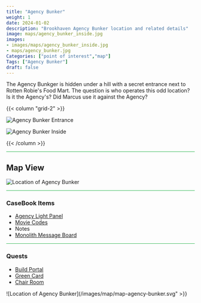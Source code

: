 ```yaml
---
title: "Agency Bunker"
weight: 1
date: 2024-01-02
description: "Brookhaven Agency Bunker location and related details"
image: maps/agency_bunker_inside.jpg
images:
- images/maps/agency_bunker_inside.jpg
- maps/agency_bunker.jpg
Categories: ["point of interest","map"]
Tags: ["Agency Bunker"]
draft: false
--- 
```


The Agency Bunkger is hidden under a hill with a secret entrance next to Rotten Robie's Food Mart. The question is who operates this odd location? Is it the Agency's? Did Marcus use it against the Agency? 

{{< column "grid-2" >}}

![Agency Bunker Entrance](/images/maps/agency_bunker.jpg)

![Agency Bunker Inside](/images/maps/agency_bunker_inside.jpg)

{{< /column >}}

<hr style="background-color: #28b44c" size=8>

## Map View

![Location of Agency Bunker](/images/maps/agency-bunker.png)

<hr style="background-color: #28b44c" size=8>

### CaseBook Items

- [Agency Light Panel](/casebook/light_panel/)
- [Movie Codes](/casebook/movie_codes/)
- Notes
- [Monolith Message Board](/casebook/monoliths/details/#agency-bunker-message-board-outside)

<hr style="background-color: #28b44c" size=8>

### Quests

- [Build Portal](/lore/quests/#build-portal)
- [Green Card](/lore/special_tools/#green-key-card)
- [Chair Room](/lore/quests/#chair-room)


![Location of Agency Bunker](/images/map/map-agency-bunker.svg" >}}